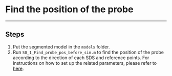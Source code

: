# Find the position of the probe

---

## Steps
1. Put the segmented model in the `models` folder. 
2. Run `S0_1_Find_probe_pos_before_sim.m` to find the position of the probe according to the direction of each SDS and reference points. For instructions on how to set up the related parameters, please refer to [here](https://github.com/md703/brain_simulation/tree/master/MCX_reflectance_sim).

